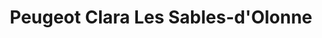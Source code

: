 ---
title: "Peugeot Clara Les Sables-d'Olonne"
url: /chateau-dolonne/peugeot-clara-les-sables-dolonne/
shop: voiture
---